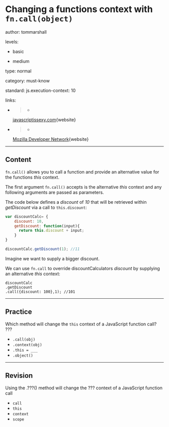 # Changing a functions context with `fn.call(object)`
author: tommarshall

levels:

  - basic

  - medium

type: normal

category: must-know

standard: 
  js.execution-context: 10

links:

  - >-
    [javascriptissexy.com](http://javascriptissexy.com/javascript-apply-call-and-bind-methods-are-essential-for-javascript-professionals/){website}

  - >-
    [Mozilla Developer
    Network](https://developer.mozilla.org/en-US/docs/Web/JavaScript/Reference/Global_Objects/Function/call){website}

---
## Content

`fn.call()` allows you to call a function and provide an alternative value for the functions *this* context.

The first argument `fn.call()` accepts is the alternative *this* context and any following arguments are passed as parameters. 

The code below defines a *discount* of *10* that will be retrieved within *getDiscount* via a call to `this.discount`:

```JavaScript
var discountCalc= {
    discount: 10,
    getDiscount: function(input){
      return this.discount + input;
    }
}

discountCalc.getDiscount(1); //11
```

Imagine we want to supply a bigger discount. 

We can use `fn.call` to override discountCalculators *discount* by supplying an alternative *this* context:
```
discountCalc
.getDiscount
.call({discount: 100},1); //101
```
---
## Practice

Which method will change the `this` context of a JavaScript function call?
???

* `.call(obj)`
* `.context(obj)`
* `.this = ___`
* `.object()`

---
## Revision

Using the .???() method will change the ??? context of a JavaScript function call

* `call`
* `this`
* `context`
* `scope`
